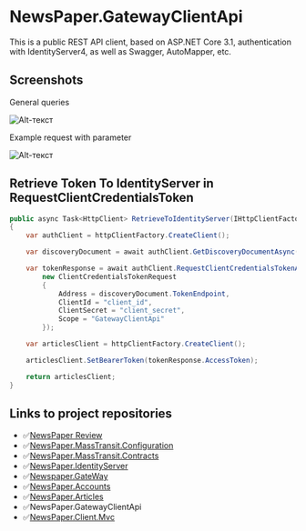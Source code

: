 # NewsPaper.GatewayClientApi
 
 This is a public REST API client, based on ASP.NET Core 3.1, authentication with IdentityServer4, as well as Swagger, AutoMapper, etc.
  
## Screenshots

General queries

![Alt-текст](https://user-images.githubusercontent.com/26356921/99261224-76667e80-282d-11eb-92f7-8a509583c163.png "Swagger screenshot")

Example request with parameter

![Alt-текст](https://user-images.githubusercontent.com/26356921/99261218-75355180-282d-11eb-8b2e-42cc691b5fce.png "Swagger screenshot")

## Retrieve Token To IdentityServer in RequestClientCredentialsToken

```C#
public async Task<HttpClient> RetrieveToIdentityServer(IHttpClientFactory httpClientFactory)
{
    var authClient = httpClientFactory.CreateClient();

    var discoveryDocument = await authClient.GetDiscoveryDocumentAsync("https://localhost:10001");

    var tokenResponse = await authClient.RequestClientCredentialsTokenAsync(
        new ClientCredentialsTokenRequest
        {
            Address = discoveryDocument.TokenEndpoint,
            ClientId = "client_id",
            ClientSecret = "client_secret",
            Scope = "GatewayClientApi"
        });

    var articlesClient = httpClientFactory.CreateClient();

    articlesClient.SetBearerToken(tokenResponse.AccessToken);

    return articlesClient;
}
```

## Links to project repositories
- :white_check_mark:[NewsPaper Review](https://github.com/PKravchenko-ki16/NewsPaper)
- :white_check_mark:[NewsPaper.MassTransit.Configuration](https://github.com/PKravchenko-ki16/NewsPaper.MassTransit.Configuration)
- :white_check_mark:[NewsPaper.MassTransit.Contracts](https://github.com/PKravchenko-ki16/NewsPaper.MassTransit.Contracts)
- :white_check_mark:[NewsPaper.IdentityServer](https://github.com/PKravchenko-ki16/NewsPaper.IdentityServer)
- :white_check_mark:[Newspaper.GateWay](https://github.com/PKravchenko-ki16/Newspaper.GateWay)
- :white_check_mark:[NewsPaper.Accounts](https://github.com/PKravchenko-ki16/NewsPaper.Accounts)
- :white_check_mark:[NewsPaper.Articles](https://github.com/PKravchenko-ki16/NewsPaper.Articles)
- :white_check_mark:NewsPaper.GatewayClientApi
- :white_check_mark:[NewsPaper.Client.Mvc](https://github.com/PKravchenko-ki16/NewsPaper.Client.Mvc)
